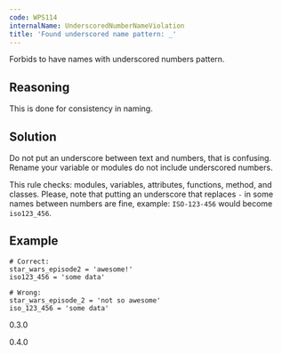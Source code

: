 ```yaml
---
code: WPS114
internalName: UnderscoredNumberNameViolation
title: 'Found underscored name pattern: _'
---
```


Forbids to have names with underscored numbers pattern.

## Reasoning
This is done for consistency in naming.

## Solution
Do not put an underscore between text and numbers, that is
confusing. Rename your variable or modules do not include
underscored numbers.

This rule checks: modules, variables, attributes, functions, method, and
classes. Please, note that putting an underscore that replaces `-` in
some names between numbers are fine, example: `ISO-123-456` would become
`iso123_456`.

## Example

    # Correct:
    star_wars_episode2 = 'awesome!'
    iso123_456 = 'some data'
    
    # Wrong:
    star_wars_episode_2 = 'not so awesome'
    iso_123_456 = 'some data'

<div class="versionadded">

0.3.0

</div>

<div class="versionchanged">

0.4.0

</div>